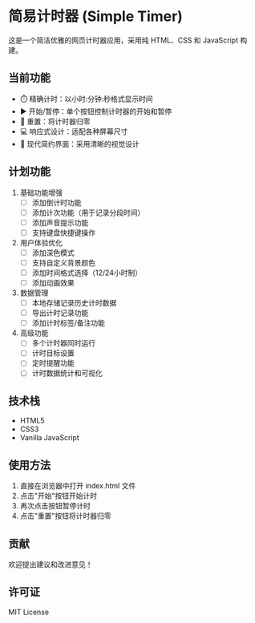 # 简易计时器 (Simple Timer)

这是一个简洁优雅的网页计时器应用，采用纯 HTML、CSS 和 JavaScript 构建。

## 当前功能

- ⏱️ 精确计时：以小时:分钟:秒格式显示时间
- ▶️ 开始/暂停：单个按钮控制计时器的开始和暂停
- 🔄 重置：将计时器归零
- 💻 响应式设计：适配各种屏幕尺寸
- 🎨 现代简约界面：采用清晰的视觉设计

## 计划功能

1. 基础功能增强
   - [ ] 添加倒计时功能
   - [ ] 添加计次功能（用于记录分段时间）
   - [ ] 添加声音提示功能
   - [ ] 支持键盘快捷键操作

2. 用户体验优化
   - [ ] 添加深色模式
   - [ ] 支持自定义背景颜色
   - [ ] 添加时间格式选择（12/24小时制）
   - [ ] 添加动画效果

3. 数据管理
   - [ ] 本地存储记录历史计时数据
   - [ ] 导出计时记录功能
   - [ ] 添加计时标签/备注功能

4. 高级功能
   - [ ] 多个计时器同时运行
   - [ ] 计时目标设置
   - [ ] 定时提醒功能
   - [ ] 计时数据统计和可视化

## 技术栈

- HTML5
- CSS3
- Vanilla JavaScript

## 使用方法

1. 直接在浏览器中打开 index.html 文件
2. 点击"开始"按钮开始计时
3. 再次点击按钮暂停计时
4. 点击"重置"按钮将计时器归零

## 贡献

欢迎提出建议和改进意见！

## 许可证

MIT License 